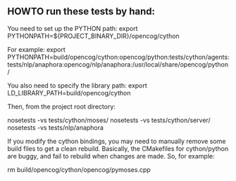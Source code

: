 
HOWTO run these tests by hand:
------------------------------

You need to set up the PYTHON path:
export PYTHONPATH=${PROJECT_BINARY_DIR}/opencog/cython

For example:
export PYTHONPATH=build/opencog/cython:opencog/python:tests/cython/agents:tests/nlp/anaphora:opencog/nlp/anaphora:/usr/local/share/opencog/python/

You also need to specify the library path:
export LD_LIBRARY_PATH=build/opencog/cython

Then, from the project root directory:

nosetests -vs tests/cython/moses/
nosetests -vs tests/cython/server/
nosetests -vs tests/nlp/anaphora


If you modify the cython bindings, you may need to manually remove
some build files to get a clean rebuild.  Basically, the CMakefiles
for cython/python are buggy, and fail to rebuild when changes are made.
So, for example:

rm build/opencog/cython/opencog/pymoses.cpp
